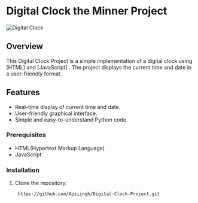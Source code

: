 # Digital Clock  the Minner Project

![Digital Clock](digital_clock.png)

## Overview

This Digital Clock Project is a simple implementation of a digital clock using [HTML] and [JavaScript] . The project displays the current time and date in a user-friendly format.

## Features

- Real-time display of current time and date.
- User-friendly graphical interface.
- Simple and easy-to-understand Python code.

### Prerequisites

- HTML(Hypertext Markup Language)
- JavaScript

### Installation

1. Clone the repository:

   ```bash
    https://github.com/Apsiingh/Digital-Clock-Project.git
